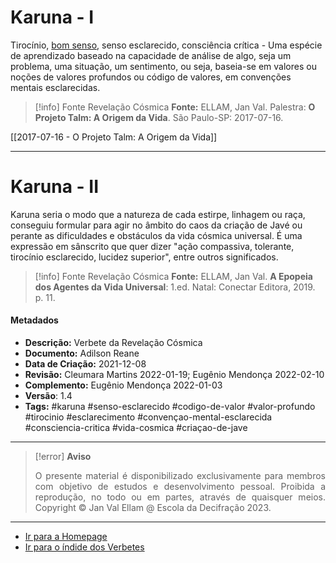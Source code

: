 # Karuna - I

Tirocínio, [bom senso](Bom%20senso.md), senso esclarecido, consciência crítica - Uma espécie de aprendizado baseado na capacidade de análise de algo, seja um problema, uma situação, um sentimento, ou seja, baseia-se em valores ou noções de valores profundos ou código de valores, em convenções mentais esclarecidas.

> [!info] Fonte Revelação Cósmica
> **Fonte:** ELLAM, Jan Val. Palestra: **O Projeto Talm: A Origem da Vida**. São Paulo-SP: 2017-07-16.

[[2017-07-16 - O Projeto Talm: A Origem da Vida]]

---
# Karuna - II

 Karuna seria o modo que a natureza de cada estirpe, linhagem ou raça, conseguiu formular para agir no âmbito do caos da criação de Javé ou perante as dificuldades e obstáculos da vida cósmica universal. É uma expressão em sânscrito que quer dizer "ação compassiva, tolerante, tirocínio esclarecido, lucidez superior", entre outros significados.

> [!info] Fonte Revelação Cósmica
> **Fonte:** ELLAM, Jan Val. **A Epopeia dos Agentes da Vida Universal**: 1.ed. Natal: Conectar Editora, 2019. p. 11.

#### Metadados

- **Descrição:** Verbete da Revelação Cósmica
- **Documento:** Adilson Reane
- **Data de Criação:** 2021-12-08
- **Revisão:** Cleumara Martins 2022-01-19; Eugênio Mendonça 2022-02-10
- **Complemento:** Eugênio Mendonça 2022-01-03
- **Versão**: 1.4 
- **Tags:** #karuna #senso-esclarecido #codigo-de-valor #valor-profundo #tirocinio #esclarecimento #convençao-mental-esclarecida #consciencia-critica #vida-cosmica #criaçao-de-jave

---
> [!error] **Aviso**
> <p align="justify">O presente material é disponibilizado exclusivamente para membros com objetivo de estudos e desenvolvimento pessoal. Proibida a reprodução, no todo ou em partes, através de quaisquer meios. Copyright © Jan Val Ellam @ Escola da Decifração 2023. </p>

---
- [Ir para a Homepage](Homepage.canvas)
- [Ir para o índide dos Verbetes](ÍNDIDE%20GERAL%20DOS%20VERBETES.canvas)